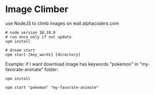 # Image Climber
use NodeJS to climb images on wall.alphacoders.com

```
# node version 10.10.0
# run once only if not update
npm install

# dream start
npm start {key_words} [directory]
```

Example:
if I want download image has keywords "pokemon" in "my-favorate-animate" folder:

```
npm install

npm start "pokemon" "my-favorate-animate"
```